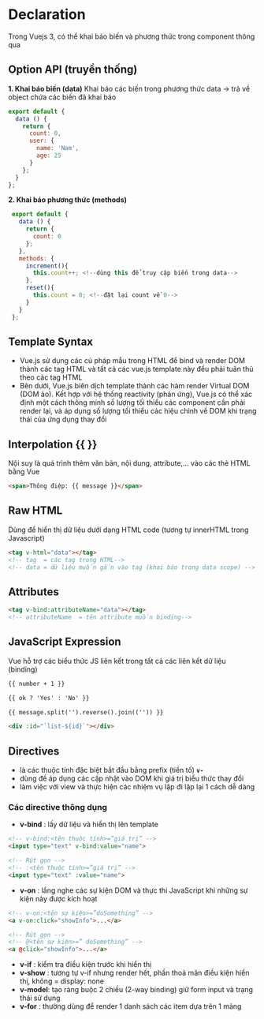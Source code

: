# Declaration
Trong Vuejs 3, có thể khai báo biến và phương thức trong component thông qua

## Option API (truyền thống)
**1. Khai báo biến (data)**
Khai báo các biến trong phương thức data -> trả về object chứa các biến đã khai báo
  ```js
  export default {
    data () {
      return {
        count: 0,
        user: {
          name: 'Nam',
          age: 25
        }
      };
    }
  };
  ```

  **2. Khai báo phương thức (methods)**
 ```js
  export default {
    data () {
      return {
        count: 0
      };
    },
    methods: {
      increment(){
        this.count++; <!--dùng this để truy cập biến trong data-->
      },
      reset(){
        this.count = 0; <!--đặt lại count về 0-->
      }
    }
  };
  ```

## Template Syntax
- Vue.js sử dụng các cú pháp mẫu trong HTML để bind và render DOM thành các tag HTML và tất cả các vue.js template này đều phải tuân thủ theo các tag HTML
- Bên dưới, Vue.js biên dịch template thành các hàm render Virtual DOM (DOM ảo). Kết hợp với hệ thống reactivity (phản ứng), Vue.js có thể xác định một cách thông minh số lượng tối thiểu các component cần phải render lại, và áp dụng số lượng tối thiểu các hiệu chỉnh về DOM khi trạng thái của ứng dụng thay đổi

## Interpolation **{{ }}**
Nội suy là quá trình thêm văn bản, nội dung, attribute,... vào các thẻ HTML bằng Vue
```html 
<span>Thông điệp: {{ message }}</span>
```

## Raw HTML
Dùng để hiển thị dữ liệu dưới dạng HTML code (tương tự innerHTML trong Javascript)
```html 
<tag v-html="data"></tag>
<!-- tag  = các tag trong HTML-->
<!-- data = dữ liệu muốn gắn vào tag (khai báo trong data scope) -->
```

## Attributes
```html 
<tag v-bind:attributeName="data"></tag>
<!-- attributeName  = tên attribute muốn binding-->
```

## JavaScript Expression
Vue hỗ trợ các biểu thức JS liên kết trong tất cả các liên kết dữ liệu (binding)
```html 
{{ number + 1 }}

{{ ok ? 'Yes' : 'No' }}

{{ message.split('').reverse().join(('')) }}

<div :id="`list-${id}`"></div>
```

## Directives
- là các thuộc tính đặc biệt bắt đầu bằng prefix (tiền tố) **`v-`**
- dùng đề áp dụng các cập nhật vào DOM khi giá trị biểu thức thay đổi
- làm việc với view và thực hiện các nhiệm vụ lặp đi lặp lại 1 cách dễ dàng
### Các directive thông dụng
- **v-bind** : lấy dữ liệu và hiển thị lên template
```html
<!-- v-bind:<tên thuộc tính>=”giá trị” -->
<input type="text" v-bind:value="name">

<!-- Rút gọn -->
<!-- :<tên thuộc tính>=”giá trị” -->
<input type="text" :value="name"> 
```
- **v-on**   : lắng nghe các sự kiện DOM và thực thi JavaScript khi những sự kiện này được kích hoạt
```html
<!-- v-on:<tên sự kiện>=”doSomething” -->
<a v-on:click="showInfo">...</a>

<!-- Rút gọn -->
<!-- @<tên sự kiện>=” doSomething” -->
<a @click="showInfo">...</a>
```
- **v-if**   : kiểm tra điều kiện trước khi hiển thị
- **v-show** : tương tự v-if nhưng render hết, phần thoả mãn điều kiện hiển thị, không = display: none
- **v-model**: tạo ràng buộc 2 chiều (2-way binding) giữ form input và trạng thái sử dụng
- **v-for**  : thường dùng để render 1 danh sách các item dựa trên 1 mảng